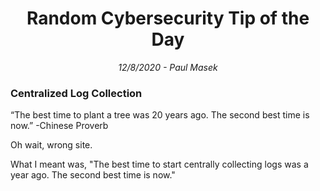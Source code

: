 <div align="center"><h1>Random Cybersecurity Tip of the Day</h1></div>
<div align="center"> <i>12/8/2020 - Paul Masek</i> </div>

### Centralized Log Collection

“The best time to plant a tree was 20 years ago. The second best time is now.” -Chinese Proverb

Oh wait, wrong site.

What I meant was, "The best time to start centrally collecting logs was a year ago. The second best time is now."